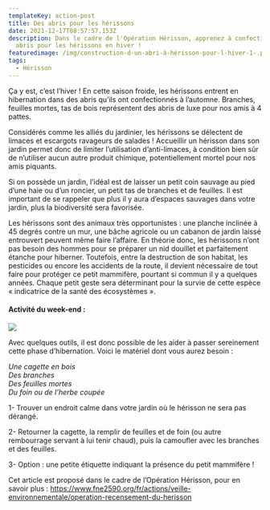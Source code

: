 ```yaml
---
templateKey: action-post
title: Des abris pour les hérissons
date: 2021-12-17T08:57:57.153Z
description: Dans le cadre de l'Opération Hérisson, apprenez à confectionner des
  abris pour les hérissons en hiver !
featuredimage: /img/construction-d-un-abri-à-hérisson-pour-l-hiver-1-.png
tags:
  - Hérisson
---
```

Ça y est, c’est l’hiver ! En cette saison froide, les hérissons entrent en hibernation dans des abris qu’ils ont confectionnés à l’automne. Branches, feuilles mortes, tas de bois représentent des abris de luxe pour nos amis à 4 pattes.


Considérés comme les alliés du jardinier, les hérissons se délectent de limaces et escargots ravageurs de salades ! Accueillir un hérisson dans son jardin permet donc de limiter l’utilisation d’anti-limaces, à condition bien sûr de n’utiliser aucun autre produit chimique, potentiellement mortel pour nos amis piquants.


Si on possède un jardin, l’idéal est de laisser un petit coin sauvage au pied d’une haie ou d’un roncier, un petit tas de branches et de feuilles. Il est important de se rappeler que plus il y aura d’espaces sauvages dans votre jardin, plus la biodiversité sera favorisée. 


Les hérissons sont des animaux très opportunistes : une planche inclinée à 45 degrés contre un mur, une bâche agricole ou un cabanon de jardin laissé entrouvert peuvent même faire l’affaire. En théorie donc, les hérissons n’ont pas besoin des hommes pour se préparer un nid douillet et parfaitement étanche pour hiberner. Toutefois, entre la destruction de son habitat, les pesticides ou encore les accidents de la route, il devient nécessaire de tout faire pour protéger ce petit mammifère, pourtant si commun il y a quelques années. Chaque petit geste sera déterminant pour la survie de cette espèce « indicatrice de la santé des écosystèmes ».


#### **Activité du week-end :**

![](/img/construction-d-un-abri-à-hérisson-pour-l-hiver-1-.png#img-center)

Avec quelques outils, il est donc possible de les aider à passer sereinement cette phase d’hibernation. Voici le matériel dont vous aurez besoin : 

*Une cagette en bois*\
*Des branches*\
*Des feuilles mortes*\
*Du foin ou de l’herbe coupée*


1-	Trouver un endroit calme dans votre jardin où le hérisson ne sera pas dérangé. 

2-	Retourner la cagette, la remplir de feuilles et de foin (ou autre rembourrage servant à lui tenir chaud), puis la camoufler avec les branches et des feuilles.

3-	Option : une petite étiquette indiquant la présence du petit mammifère !

Cet article est proposé dans le cadre de l’Opération Hérisson, pour en savoir plus : https://www.fne2590.org/fr/actions/veille-environnementale/operation-recensement-du-herisson